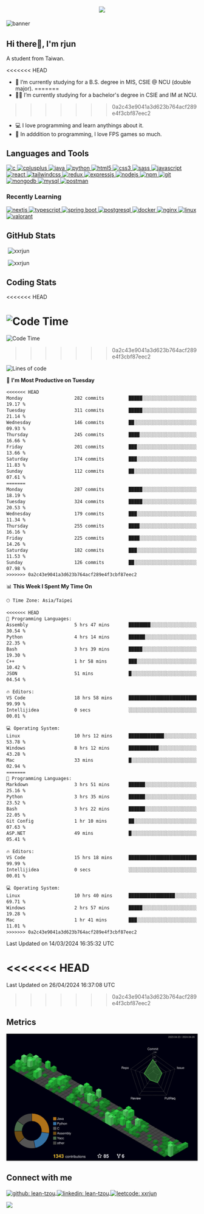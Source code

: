 <h3 align="center">
  <a href="https://git.io/typing-svg">
    <!--     <img src="https://readme-typing-svg.herokuapp.com/?lines=Hello,+There!;This+is+xxrjun....;Nice+to+meet+you!&center=true&size=30"> -->
    <img
      src="https://readme-typing-svg.herokuapp.com?font=Charis+SIL&size=30&duration=3000&color=1AACF7&center=true&vCenter=true&lines=Hello%2C+There!;This+is+rjun!;Nice+to+meet+you!">
  </a>

  </h1>
  <img src="./banner.png" alt="banner" style="width: 100%; height: 300px; object-fit: cover; overflow: hidden;" />

<h2 align="left">Hi there👋, I'm rjun</h1>
<p align="left">A student from Taiwan.</p>

<<<<<<< HEAD
- 🔭 I’m currently studying for a B.S. degree in MIS, CSIE @ NCU (double major).
=======
- 🧑‍🎓 I’m currently studying for a bachelor's degree in CSIE and IM at NCU.
>>>>>>> 0a2c43e9041a3d623b764acf289e4f3cbf87eec2
- 💻 I love programming and learn anythings about it.
- 🔫 In adddition to programming, I love FPS games so much.

<h2 align="left">Languages and Tools</h2>
<p align="left">
  <a href="https://www.cprogramming.com/" target="_blank" rel="noreferrer">
    <img
      src="https://img.shields.io/badge/C-00599C?style=for-the-badge&logo=c&logoColor=white"
      alt="c"
    />
  </a>
  <a href="https://www.w3schools.com/cpp/" target="_blank" rel="noreferrer">
    <img
      src="https://img.shields.io/badge/C%2B%2B-00599C?style=for-the-badge&logo=c%2B%2B&logoColor=white"
      alt="cplusplus"
    />
  </a>
  <a href="https://www.java.com" target="_blank" rel="noreferrer">
    <img
      src="https://img.shields.io/badge/java-%23ED8B00.svg?style=for-the-badge&logo=java&logoColor=white"
      alt="java"
    />
  </a>
  <a href="https://www.python.org" target="_blank" rel="noreferrer">
    <img
      src="https://img.shields.io/badge/Python-FFD43B?style=for-the-badge&logo=python&logoColor=blue"
      alt="python"
    />
  </a>
  <a href="https://www.w3.org/html/" target="_blank" rel="noreferrer">
    <img
      src="https://img.shields.io/badge/HTML5-E34F26?style=for-the-badge&logo=html5&logoColor=white"
      alt="html5"
    />
  </a>
  <a href="https://www.w3schools.com/css/" target="_blank" rel="noreferrer">
    <img
      src="https://img.shields.io/badge/CSS3-1572B6?style=for-the-badge&logo=css3&logoColor=white"
      alt="css3"
    />
  </a>
  <a href="https://www.w3schools.com/css/" target="_blank" rel="noreferrer">
    <img
      src="https://img.shields.io/badge/Sass-CC6699?style=for-the-badge&logo=sass&logoColor=white"
      alt="sass"
    />
  </a>
  <a href="https://sass-lang.com" target="_blank" rel="noreferrer">
    <img
      src="https://img.shields.io/badge/JavaScript-323330?style=for-the-badge&logo=javascript&logoColor=F7DF1E"
      alt="javascript"
    />
  </a>
  <a href="https://reactjs.org/" target="_blank" rel="noreferrer">
    <img
      src="https://img.shields.io/badge/React-20232A?style=for-the-badge&logo=react&logoColor=61DAFB"
      alt="react"
    />
  </a>
  <a href="https://tailwindcss.com" target="_blank" rel="noreferrer">
    <img
      src="https://img.shields.io/badge/Tailwind_CSS-38B2AC?style=for-the-badge&logo=tailwind-css&logoColor=white"
      alt="tailwindcss"
    />
  </a>
  <a href="https://redux.js.org" target="_blank" rel="noreferrer">
    <img
      src="https://img.shields.io/badge/Redux-593D88?style=for-the-badge&logo=redux&logoColor=white"
      alt="redux"
    />
  </a>
  <a href="https://expressjs.com" target="_blank" rel="noreferrer">
    <img
      src="https://img.shields.io/badge/Express.js-000000?style=for-the-badge&logo=express&logoColor=white"
      alt="expressjs"
    />
  </a>
  <a href="https://nodejs.org/en/" target="_blank" rel="noreferrer">
    <img
      src="https://img.shields.io/badge/Node.js-339933?style=for-the-badge&logo=nodedotjs&logoColor=white"
      alt="nodejs"
    />
  </a>
  <a href="https://www.npmjs.com" target="_blank" rel="noreferrer">
    <img
      src="https://img.shields.io/badge/npm-CB3837?style=for-the-badge&logo=npm&logoColor=white"
      alt="npm"
    />
  </a>
  <a href="https://git-scm.com/" target="_blank" rel="noreferrer">
    <img src="https://img.shields.io/badge/GIT-E44C30?style=for-the-badge&logo=git&logoColor=white" alt="git" />
  </a>
  <a href="https://www.mongodb.com/" target="_blank" rel="noreferrer">
    <img
      src="https://img.shields.io/badge/MongoDB-4EA94B?style=for-the-badge&logo=mongodb&logoColor=white"
      alt="mongodb"
    />
  </a>
  <a href="https://www.mysql.com/" target="_blank" rel="noreferrer">
    <img
      src="https://img.shields.io/badge/MySQL-005C84?style=for-the-badge&logo=mysql&logoColor=white"
      alt="mysql"
    />
  </a>
    <a href="https://www.postman.com" target="_blank" rel="noreferrer">
    <img
      src="https://img.shields.io/badge/Postman-FF6C37?style=for-the-badge&logo=Postman&logoColor=white"
      alt="postman"
    />
  </a>
</p>

<!-- Recently Learning -->
<h3 align="left">Recently Learning</h3>
  <a href="https://nextjs.org" target="_blank" rel="noreferrer">
    <img
      src="https://img.shields.io/badge/next.js-000000?style=for-the-badge&logo=nextdotjs&logoColor=white"
      alt="nextjs"
    />
  </a>
  <a href="https://www.typescriptlang.org" target="_blank" rel="noreferrer">
    <img
      src="https://img.shields.io/badge/TypeScript-007ACC?style=for-the-badge&logo=typescript&logoColor=white"
      alt="typescript"
    />
  </a>
  <a href="https://spring.io" target="_blank" rel="noreferrer">
    <img
      src="https://img.shields.io/badge/Spring_Boot-F2F4F9?style=for-the-badge&logo=spring-boot"
      alt="spring boot"
    />
  </a>
  <a href="https://www.postgresql.org" target="_blank" rel="noreferrer">
    <img
      src="https://img.shields.io/badge/PostgreSQL-316192?style=for-the-badge&logo=postgresql&logoColor=white"
      alt="postgresql"
    />
  </a>
   <a href="https://www.docker.com" target="_blank" rel="noreferrer">
    <img
      src="https://img.shields.io/badge/Docker-2CA5E0?style=for-the-badge&logo=docker&logoColor=white"
      alt="docker"
    />
  </a>
   <a href="https://www.nginx.com" target="_blank" rel="noreferrer">
    <img
      src="https://img.shields.io/badge/Nginx-009639?style=for-the-badge&logo=nginx&logoColor=white"
      alt="nginx"
    />
  </a>
   <a href="https://zh.wikipedia.org/zh-tw/Linux" target="_blank" rel="noreferrer">
    <img
      src="https://img.shields.io/badge/Linux-FCC624?style=for-the-badge&logo=linux&logoColor=black"
      alt="linux"
    />
  </a> 
  <a href="https://playvalorant.com" target="_blank" rel="noreferrer">
    <img
      src="https://img.shields.io/badge/Valorant-fa4454?style=for-the-badge&logo=valorant&logoColor=white"
      alt="valorant"
    />
  </a>

<h2 align="left">GitHub Stats</h2>

<p>
  &nbsp;<img
    align="center"
    src="https://github-readme-stats.vercel.app/api?username=xxrjun&show_icons=true&locale=en&theme=ayu-mirage"
    alt="xxrjun"
  />
</p>

<p>
  &nbsp;<img 
  align="center" 
  src="https://github-readme-streak-stats.herokuapp.com/?user=xxrjun&theme=ayu-mirage" 
  alt="xxrjun" 
  />
</p>

<h2 align="left">Coding Stats</h2>

<!--START_SECTION:waka-->
<<<<<<< HEAD

![Code Time](http://img.shields.io/badge/Code%20Time-1%2C306%20hrs%2042%20mins-blue)
=======
![Code Time](http://img.shields.io/badge/Code%20Time-1%2C483%20hrs%207%20mins-blue)
>>>>>>> 0a2c43e9041a3d623b764acf289e4f3cbf87eec2

![Lines of code](https://img.shields.io/badge/From%20Hello%20World%20I%27ve%20Written-7.1%20million%20lines%20of%20code-blue)

📅 **I'm Most Productive on Tuesday**

```text
<<<<<<< HEAD
Monday                   282 commits         █████░░░░░░░░░░░░░░░░░░░░   19.17 %
Tuesday                  311 commits         █████░░░░░░░░░░░░░░░░░░░░   21.14 %
Wednesday                146 commits         ██░░░░░░░░░░░░░░░░░░░░░░░   09.93 %
Thursday                 245 commits         ████░░░░░░░░░░░░░░░░░░░░░   16.66 %
Friday                   201 commits         ███░░░░░░░░░░░░░░░░░░░░░░   13.66 %
Saturday                 174 commits         ███░░░░░░░░░░░░░░░░░░░░░░   11.83 %
Sunday                   112 commits         ██░░░░░░░░░░░░░░░░░░░░░░░   07.61 %
=======
Monday                   287 commits         █████░░░░░░░░░░░░░░░░░░░░   18.19 % 
Tuesday                  324 commits         █████░░░░░░░░░░░░░░░░░░░░   20.53 % 
Wednesday                179 commits         ███░░░░░░░░░░░░░░░░░░░░░░   11.34 % 
Thursday                 255 commits         ████░░░░░░░░░░░░░░░░░░░░░   16.16 % 
Friday                   225 commits         ████░░░░░░░░░░░░░░░░░░░░░   14.26 % 
Saturday                 182 commits         ███░░░░░░░░░░░░░░░░░░░░░░   11.53 % 
Sunday                   126 commits         ██░░░░░░░░░░░░░░░░░░░░░░░   07.98 % 
>>>>>>> 0a2c43e9041a3d623b764acf289e4f3cbf87eec2
```

📊 **This Week I Spent My Time On**

```text
🕑︎ Time Zone: Asia/Taipei

<<<<<<< HEAD
💬 Programming Languages:
Assembly                 5 hrs 47 mins       ████████░░░░░░░░░░░░░░░░░   30.54 %
Python                   4 hrs 14 mins       ██████░░░░░░░░░░░░░░░░░░░   22.35 %
Bash                     3 hrs 39 mins       █████░░░░░░░░░░░░░░░░░░░░   19.30 %
C++                      1 hr 58 mins        ███░░░░░░░░░░░░░░░░░░░░░░   10.42 %
JSON                     51 mins             █░░░░░░░░░░░░░░░░░░░░░░░░   04.54 %

🔥 Editors:
VS Code                  18 hrs 58 mins      █████████████████████████   99.99 %
Intellijidea             0 secs              ░░░░░░░░░░░░░░░░░░░░░░░░░   00.01 %

💻 Operating System:
Linux                    10 hrs 12 mins      █████████████░░░░░░░░░░░░   53.78 %
Windows                  8 hrs 12 mins       ███████████░░░░░░░░░░░░░░   43.28 %
Mac                      33 mins             █░░░░░░░░░░░░░░░░░░░░░░░░   02.94 %
=======
💬 Programming Languages: 
Markdown                 3 hrs 51 mins       ██████░░░░░░░░░░░░░░░░░░░   25.16 % 
Python                   3 hrs 35 mins       ██████░░░░░░░░░░░░░░░░░░░   23.52 % 
Bash                     3 hrs 22 mins       ██████░░░░░░░░░░░░░░░░░░░   22.05 % 
Git Config               1 hr 10 mins        ██░░░░░░░░░░░░░░░░░░░░░░░   07.63 % 
ASP.NET                  49 mins             █░░░░░░░░░░░░░░░░░░░░░░░░   05.41 % 

🔥 Editors: 
VS Code                  15 hrs 18 mins      █████████████████████████   99.99 % 
Intellijidea             0 secs              ░░░░░░░░░░░░░░░░░░░░░░░░░   00.01 % 

💻 Operating System: 
Linux                    10 hrs 40 mins      █████████████████░░░░░░░░   69.71 % 
Windows                  2 hrs 57 mins       █████░░░░░░░░░░░░░░░░░░░░   19.28 % 
Mac                      1 hr 41 mins        ███░░░░░░░░░░░░░░░░░░░░░░   11.01 % 
>>>>>>> 0a2c43e9041a3d623b764acf289e4f3cbf87eec2
```

Last Updated on 14/03/2024 16:35:32 UTC

<<<<<<< HEAD
=======
 Last Updated on 26/04/2024 16:37:08 UTC
>>>>>>> 0a2c43e9041a3d623b764acf289e4f3cbf87eec2
<!--END_SECTION:waka-->

<h2 align="left">Metrics</h2>

![Personal 3D Metrics](./profile-3d-contrib/profile-night-green.svg)

<!-- Connect with me -->
<h2 align="left">Connect with me</h2>
<p align="left">
  <a href="https://github.com/xxrjun"
    target="blank"><img align="center"
      src="https://img.shields.io/badge/GitHub-100000?style=for-the-badge&logo=github&logoColor=white"
      alt="github: lean-tzou"/>
  </a>
  <a href="https://linkedin.com/in/lean-tzou"
    target="blank"><img align="center"
      src="https://img.shields.io/badge/LinkedIn-0077B5?style=for-the-badge&logo=linkedin&logoColor=white"
      alt="linkedin: lean-tzou"/>
  </a>
  <a href="https://www.leetcode.com/xxrjun"
    target="blank"><img align="center"
      src="https://img.shields.io/badge/-LeetCode-FFA116?style=for-the-badge&logo=LeetCode&logoColor=black"
      alt="leetcode: xxrjun"/>
  </a>
</p>

<a href="https://github.com/antonkomarev/github-profile-views-counter">
  <img src="https://komarev.com/ghpvc/?username=xxrjun&style=for-the-badge" />
</a>
